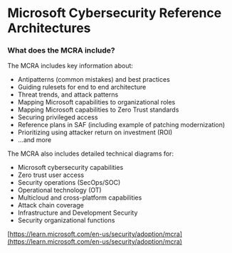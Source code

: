 # Microsoft Cybersecurity Reference Architectures



### What does the MCRA include? <a href="#what-does-the-mcra-include" id="what-does-the-mcra-include"></a>

The MCRA includes key information about:

* Antipatterns (common mistakes) and best practices
* Guiding rulesets for end to end architecture
* Threat trends, and attack patterns
* Mapping Microsoft capabilities to organizational roles
* Mapping Microsoft capabilities to Zero Trust standards
* Securing privileged access
* Reference plans in SAF (including example of patching modernization)
* Prioritizing using attacker return on investment (ROI)
* ...and more

The MCRA also includes detailed technical diagrams for:

* Microsoft cybersecurity capabilities
* Zero trust user access
* Security operations (SecOps/SOC)
* Operational technology (OT)
* Multicloud and cross-platform capabilities
* Attack chain coverage
* Infrastructure and Development Security
* Security organizational functions

[https://learn.microsoft.com/en-us/security/adoption/mcra](https://learn.microsoft.com/en-us/security/adoption/mcra)
